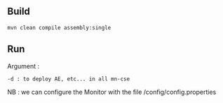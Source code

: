 ## Build
```
mvn clean compile assembly:single
```

## Run
Argument : 
```
-d : to deploy AE, etc... in all mn-cse
```
NB : we can configure the Monitor with the file /config/config.properties